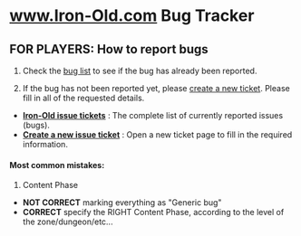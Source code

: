 # www.Iron-Old.com Bug Tracker


## FOR PLAYERS: How to report bugs

1. Check the [bug list](https://github.com/iron-old/iron-old/issues) to see if the bug has already been reported.

2. If the bug has not been reported yet, please [create a new ticket](https://github.com/iron-old/iron-old/issues/new). Please fill in all of the requested details.

- [**Iron-Old issue tickets**](https://github.com/iron-old/iron-old/issues) : The complete list of currently reported issues (bugs).
- [**Create a new issue ticket**](https://github.com/iron-old/iron-old/issues/new/choose) : Open a new ticket page to fill in the required information.

#### Most common mistakes:

1. Content Phase

- **NOT CORRECT** marking everything as "Generic bug"
- **CORRECT** specify the RIGHT Content Phase, according to the level of the zone/dungeon/etc...
